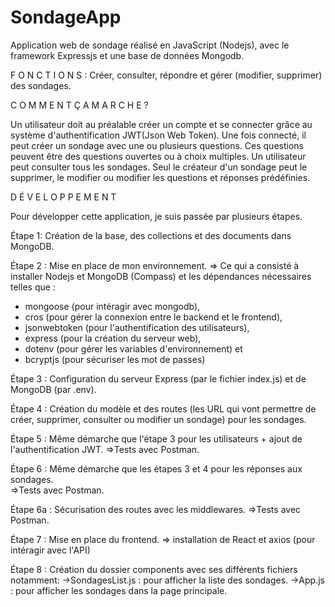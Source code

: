 # SondageApp
Application web de sondage réalisé en JavaScript (Nodejs), avec le framework Expressjs et une base de données Mongodb.

F O N C T I O N S :
Créer, consulter, répondre et gérer (modifier, supprimer) des sondages.

C O M M E N T  Ç A  M A R C H E ?

Un utilisateur doit au préalable créer un compte et se connecter grâce au système d'authentification JWT(Json Web Token).
Une fois connecté, il peut créer un sondage avec une ou plusieurs questions. Ces questions peuvent être des questions ouvertes ou à choix multiples.
Un utilisateur peut consulter tous les sondages. Seul le créateur d'un sondage peut le supprimer, le modifier ou modifier les questions et réponses prédéfinies.

D É V E L O P P E M E N T

Pour développer cette application, je suis passée par plusieurs étapes.

Étape 1:
Création de la base, des collections et des documents dans MongoDB.

Étape 2 :
Mise en place de mon environnement.
=> Ce qui a consisté à installer  Nodejs et MongoDB (Compass) et les dépendances nécessaires telles que : 
- mongoose (pour intéragir avec mongodb),
- cros (pour gérer la connexion entre le backend et le frontend),
- jsonwebtoken (pour l'authentification des utilisateurs),
- express (pour la création du serveur web),
- dotenv (pour gérer les variables d'environnement) et
- bcryptjs (pour sécuriser les mot de passes)

Étape 3 : 
Configuration du serveur Express (par le fichier index.js) et de MongoDB (par .env).

Étape 4 :
Création du modèle et des routes (les URL qui vont permettre de créer, supprimer, consulter ou modifier un sondage) pour les sondages.

Étape 5 : 
Même démarche que l'étape 3 pour les utilisateurs + ajout de l'authentification JWT.
=>Tests avec Postman.

Étape 6 :
Même démarche que les étapes 3 et 4 pour les réponses aux sondages.  
=>Tests avec Postman.

Étape 6a :
Sécurisation des routes avec les middlewares.
=>Tests avec Postman.

Étape 7 :
Mise en place du frontend.
=> installation de React et axios (pour intéragir avec l'API)

Étape 8 : 
Création du dossier components avec ses différents fichiers notamment:
->SondagesList.js : pour afficher la liste des sondages.
->App.js : pour afficher les sondages dans la page principale.
